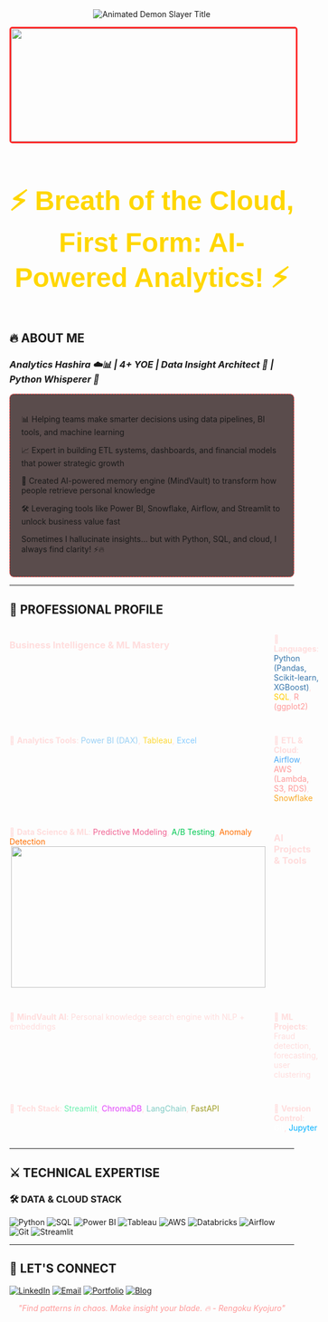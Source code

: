 <div align="center">

<!-- Anime Style Header with Demon Slayer Theme -->
<img src="https://readme-typing-svg.demolab.com?font=Kanit&weight=800&size=35&duration=4000&pause=1000&color=F71E1E&center=true&vCenter=true&width=600&height=90&lines=%E9%AC%BC%E6%BB%85%E3%81%AE%E5%88%83THIS+IS+RAHUL;Data+Analyst+%26+Scientist;AI+MEMORY+HASHIRA+%F0%9F%94%A5" alt="Animated Demon Slayer Title">

<p style="color: #ff9999; font-style: italic;"></p>

<!-- Anime Character GIF -->
<img src="./Add-ons/218883.gif" width="1800" height="200" alt="Zenitsu Thunder Breathing" style="border-radius: 5px; border: 3px solid #ff2a2a;">

 <h3 align="center" style="color: gold; font-family: 'Comic Sans MS', cursive, sans-serif; font-size: 48px;">
⚡ Breath of the Cloud, First Form: AI-Powered Analytics! ⚡
</h3>

</div>

## 🔥 ABOUT ME
### *Analytics Hashira ☁️📊 | 4+ YOE | Data Insight Architect 🧠 | Python Whisperer 🐍*

<div style="background: rgba(20, 0, 0, 0.7); padding: 20px; border-radius: 8px; border: 1px dashed #ff2a2a;">

📊 Helping teams make smarter decisions using data pipelines, BI tools, and machine learning

📈 Expert in building ETL systems, dashboards, and financial models that power strategic growth

🧠 Created AI-powered memory engine (MindVault) to transform how people retrieve personal knowledge

🛠️ Leveraging tools like Power BI, Snowflake, Airflow, and Streamlit to unlock business value fast

Sometimes I hallucinate insights… but with Python, SQL, and cloud, I always find clarity! ⚡🔥

</div>                                                                                           

---

## 🚀 PROFESSIONAL PROFILE

<div style="display: grid; grid-template-columns: repeat(2, 1fr); gap: 15px; text-align: left; color: #ffdddd;">

### Business Intelligence & ML Mastery  
 🔹 **Languages**: <span style="color: #3776ab;">Python (Pandas, Scikit-learn, XGBoost)</span>, <span style="color: #ffcc00;">SQL</span>, <span style="color: #ff9999;">R (ggplot2)</span>
 
 🔹 **Analytics Tools**: <span style="color: #9ad0f5;">Power BI (DAX)</span>, <span style="color: #fdd835;">Tableau</span>, <span style="color: #88ccff;">Excel</span>
 
 🔹 **ETL & Cloud**: <span style="color: #4dabf7;">Airflow</span>, <span style="color: #ff9999;">AWS (Lambda, S3, RDS)</span>, <span style="color: #f9a825;">Snowflake</span>

 🔹 **Data Science & ML**: <span style="color: #f06292;">Predictive Modeling</span>, <span style="color: #00c853;">A/B Testing</span>, <span style="color: #ff6f00;">Anomaly Detection</span>
 <img src="https://user-images.githubusercontent.com/74038190/212750155-3ceddfbd-19d3-40a3-87af-8d329c8323c4.gif" height="250" width="450" align="right"> 
### AI Projects & Tools  
 🔹 **MindVault AI**: Personal knowledge search engine with NLP + embeddings
 
 🔹 **ML Projects**: Fraud detection, forecasting, user clustering
 
 🔹 **Tech Stack**: <span style="color: #69f0ae;">Streamlit</span>, <span style="color: #e040fb;">ChromaDB</span>, <span style="color: #80cbc4;">LangChain</span>, <span style="color: #9e9d24;">FastAPI</span>
 
 🔹 **Version Control**: <span style="color: #ffffff;">Git</span>, <span style="color: #00b0ff;">Jupyter</span>

</div>

---

## ⚔️ TECHNICAL EXPERTISE 

### 🛠️ DATA & CLOUD STACK  
![Python](https://img.shields.io/badge/python-%233776AB.svg?style=for-the-badge&logo=python&logoColor=white)
![SQL](https://img.shields.io/badge/sql-%23007ACC.svg?style=for-the-badge&logo=sqlite&logoColor=white)
![Power BI](https://img.shields.io/badge/PowerBI-F2C811?style=for-the-badge&logo=powerbi&logoColor=black)
![Tableau](https://img.shields.io/badge/Tableau-E97627?style=for-the-badge&logo=tableau&logoColor=white)
![AWS](https://img.shields.io/badge/AWS-%23FF9900.svg?style=for-the-badge&logo=amazon-aws&logoColor=white) 
![Databricks](https://img.shields.io/badge/Databricks-%23FF3621.svg?style=for-the-badge&logo=databricks&logoColor=white)
![Airflow](https://img.shields.io/badge/Apache_Airflow-017CEE?style=for-the-badge&logo=ApacheAirflow&logoColor=white)
![Git](https://img.shields.io/badge/Git-F05032.svg?style=for-the-badge&logo=git&logoColor=white)
![Streamlit](https://img.shields.io/badge/Streamlit-FF4B4B?style=for-the-badge&logo=streamlit&logoColor=white)

---

## 🌸 LET'S CONNECT

[![LinkedIn](https://img.shields.io/badge/LinkedIn-0077B5?style=for-the-badge&logo=linkedin&logoColor=white)](https://www.linkedin.com/in/rahul-ambaragonda-79322127a/)
[![Email](https://img.shields.io/badge/Email-D14836?style=for-the-badge&logo=gmail&logoColor=white)](mailto:rahulambaragonda0@gmail.com)
[![Portfolio](https://img.shields.io/badge/Portfolio-4285F4?style=for-the-badge&logo=googlechrome&logoColor=white)](https://your-portfolio-site.com)
[![Blog](https://img.shields.io/badge/Hashnode-2962FF?style=for-the-badge&logo=hashnode&logoColor=white)](https://cloudsimplified.hashnode.dev/)

<p style="color: #ff9999; font-style: italic; text-align: center;">
  "Find patterns in chaos. Make insight your blade. 🔥 - Rengoku Kyojuro"
</p>

